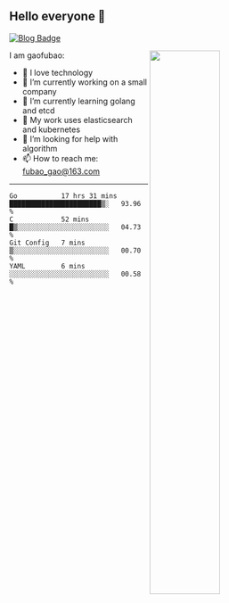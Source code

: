 ## Hello everyone 👋

[![Blog Badge](https://img.shields.io/badge/blog-60k+%20pageview-brightgreen)](https://www.jianshu.com/u/d777ec56a358)

<img align="right" width="50%" src="https://github-readme-stats.vercel.app/api?username=gaofubao&theme=dark">

I am gaofubao:

- 🔭 I love technology
- 🌱 I’m currently working on a small company
- 👯 I’m currently learning golang and etcd
- 💬 My work uses elasticsearch and kubernetes
- 🤔 I’m looking for help with algorithm
- 📫 How to reach me: fubao_gao@163.com

---


<!--START_SECTION:waka-->
```text
Go           17 hrs 31 mins  ███████████████████████▒░   93.96 % 
C            52 mins         █▒░░░░░░░░░░░░░░░░░░░░░░░   04.73 % 
Git Config   7 mins          ▒░░░░░░░░░░░░░░░░░░░░░░░░   00.70 % 
YAML         6 mins          ░░░░░░░░░░░░░░░░░░░░░░░░░   00.58 % 
```
<!--END_SECTION:waka-->
